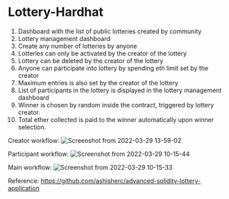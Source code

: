 # Lottery-Hardhat

1. Dashboard with the list of public lotteries created by community
2. Lottery management dashboard
3. Create any number of lotteries by anyone
4. Lotteries can only be activated by the creator of the lottery
5. Lottery can be deleted by the creator of the lottery
6. Anyone can participate into lottery by spending eth limit set by the creator
7. Maximum entries is also set by the creator of the lottery
8. List of participants in the lottery is displayed in the lottery management dashboard
9. Winner is chosen by random inside the contract, triggered by lottery creator.
10. Total ether collected is paid to the winner automatically upon winner selection.

Creator workflow:
![Screenshot from 2022-03-29 13-59-02](https://user-images.githubusercontent.com/50282671/160552168-c1b4fa4f-7b9c-49ce-884c-98a46a10f5f2.png)

Participant workflow:
![Screenshot from 2022-03-29 10-15-44](https://user-images.githubusercontent.com/50282671/160526329-2856af9e-5447-4cd2-ad46-9e9fe4fea552.png)

Main workflow:
![Screenshot from 2022-03-29 10-15-33](https://user-images.githubusercontent.com/50282671/160526446-a9d419a9-b378-4ca4-8210-6446c9287778.png)

Reference:
https://github.com/ashisherc/advanced-solidity-lottery-application

